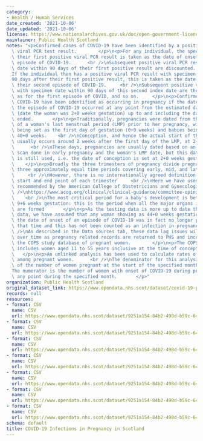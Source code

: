 ```yaml
---
category:
- Health / Human Services
date_created: '2021-10-06'
date_updated: '2021-10-06'
license: https://www.nationalarchives.gov.uk/doc/open-government-licence/version/3/
maintainer: Public Health Scotland
notes: "<p>Confirmed cases of COVID-19 have been identified by a positive SARS-CoV-2\
  \ viral PCR test result.        </p>\n<p>For any individual, the specimen date of\
  \ their first positive viral PCR result is taken as the date of onset of their first\
  \ episode of COVID-19.      <br />\nSubsequent positive viral PCR results with specimen\
  \ date within 90 days of their first positive result are discounted.    <br />\n\
  If the individual then has a positive viral PCR result with specimen date \u2265\
  90 days after their first positive result, this is taken as the date of onset of\
  \ their second episode of COVID-19.     <br />\nSubsequent positive viral PCR results\
  \ with specimen date within 90 days of this second index date are then discounted\
  \ as for the first episode of COVID, and so on.     </p>\n<p>Confirmed cases of\
  \ COVID-19 have been identified as occurring in pregnancy if the date of onset of\
  \ the episode of COVID-19 occurred at any point from the estimated date of conception\
  \ (date the woman was 2+0 weeks gestation) up to and including the date the pregnancy\
  \ ended.       </p>\n<p>Traditionally, pregnancies were dated from the first day\
  \ of a woman's last menstrual period (LMP) prior to her pregnancy, with this date\
  \ being set as the first day of gestation (0+0 weeks) and babies being 'due' at\
  \ 40+0 weeks.    <br />\nConception, and hence the actual start of the pregnancy,\
  \ usually occurs around 2 weeks after the first day of the LMP, at 2+0 gestation.\
  \      <br />\nThese days, pregnancies are usually dated based on an ultrasound\
  \ scan done in early pregnancy and the woman's LMP date, but this dating convention\
  \ is still used, i.e. the date of conception is set at 2+0 weeks gestation.    \
  \    </p>\n<p>Broadly the three trimesters of pregnancy divide pregnancies into\
  \ three approximately equal time periods covering early, mid, and later pregnancy\
  \     <br />\nHowever, there is no internationally agreed definition of the exact\
  \ start and end point of each trimester     <br />\nHere we have used the definitions\
  \ recommended by the American College of Obstetricians and Gynecologists      <br\
  \ />\nhttps://www.acog.org/clinical/clinical-guidance/committee-opinion/articles/2017/05/methods-for-estimating-the-due-date\
  \    <br />\nThe most critical period for a baby's development is between 2+0 and\
  \ 9+6 weeks gestation: this is the period when all the major organs in the body\
  \ are formed       </p>\n<p>As the testing data is more up to date than the pregnancy\
  \ data, we have assumed that any woman showing as 44+0 weeks gestation or over at\
  \ the date of onset of an episode of COVID-19 was in fact no longer pregnant at\
  \ that time and this has not been counted as an infection in pregnancy.     <br\
  \ />\nAs described in the Data sources tab, these data lag issues will be resolved\
  \ over time as pregnancy related records are returned to PHS and incorporated into\
  \ the COPS study database of pregnant women.        </p>\n<p>The COPS study database\
  \ includes women aged 11 to 55 years inclusive at the time of conception.      \
  \   </p>\n<p>An unlinked analysis has been used to calculate rates of infection\
  \ among pregnant women.      <br />\nThe denominator for this analysis is a 'snapshot'\
  \ of the number of women pregnant at the start of the specified month.    <br />\n\
  The numerator is the number of women with onset of COVID-19 during pregnancy at\
  \ any point during the specified month.       </p>"
organization: Public Health Scotland
original_dataset_link: https://www.opendata.nhs.scot/dataset/covid-19-positive-cases-in-pregnancy-in-scotland
records: null
resources:
- format: CSV
  name: CSV
  url: https://www.opendata.nhs.scot/dataset/9251a154-84b2-498d-b59c-646cab588e9f/resource/0a883f85-97bf-474a-8daa-158128f79743/download/cases_week_20211005.csv
- format: CSV
  name: CSV
  url: https://www.opendata.nhs.scot/dataset/9251a154-84b2-498d-b59c-646cab588e9f/resource/b7f26274-113c-47ab-8a14-73763b39a894/download/case_gest_20211005.csv
- format: CSV
  name: CSV
  url: https://www.opendata.nhs.scot/dataset/9251a154-84b2-498d-b59c-646cab588e9f/resource/76c63f4f-769e-4780-963e-6bb179207d4b/download/case_vacc_stat_20211005.csv
- format: CSV
  name: CSV
  url: https://www.opendata.nhs.scot/dataset/9251a154-84b2-498d-b59c-646cab588e9f/resource/78762e59-14b8-42d6-be12-83dc279c675b/download/case_rate_20211005.csv
- format: CSV
  name: CSV
  url: https://www.opendata.nhs.scot/dataset/9251a154-84b2-498d-b59c-646cab588e9f/resource/5960ae17-7931-4f6c-a6ba-a9d5c12c18ca/download/case_rate_age_20211005.csv
- format: CSV
  name: CSV
  url: https://www.opendata.nhs.scot/dataset/9251a154-84b2-498d-b59c-646cab588e9f/resource/72bc7a85-d0aa-4629-b3b5-83dedd3885a8/download/case_rate_simd_20211006.csv
- format: CSV
  name: CSV
  url: https://www.opendata.nhs.scot/dataset/9251a154-84b2-498d-b59c-646cab588e9f/resource/2dca5eb6-8d9f-4931-b72b-1bdd1366febc/download/case_rate_hb_20211006.csv
schema: default
title: COVID-19 Infections in Pregnancy in Scotland
---
```

